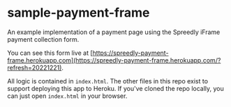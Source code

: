 # sample-payment-frame

An example implementation of a payment page using the Spreedly iFrame payment collection form.

You can see this form live at [https://spreedly-payment-frame.herokuapp.com](https://spreedly-payment-frame.herokuapp.com/?refresh=20221221).

All logic is contained in `index.html`. The other files in this repo
exist to support deploying this app to Heroku. If you've cloned the
repo locally, you can just open `index.html` in your browser.

